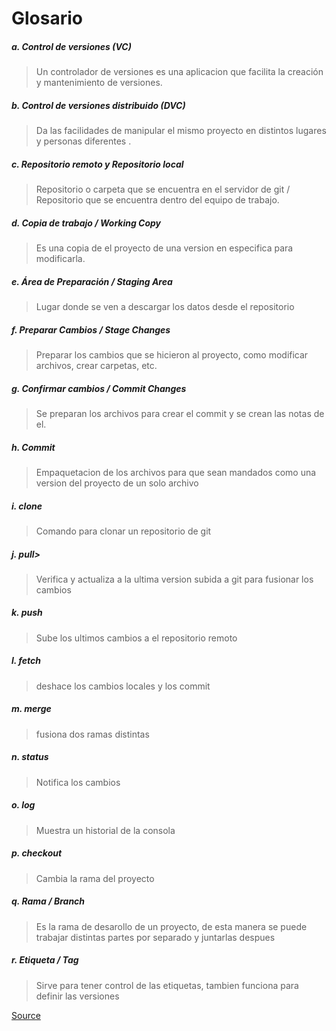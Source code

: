 # Glosario

##### a. Control de versiones (VC)
> Un controlador de versiones es una aplicacion que facilita la creación y mantenimiento de versiones.
##### b. Control de versiones distribuido (DVC)
> Da las facilidades de manipular el mismo proyecto en distintos lugares y personas diferentes .
##### c. Repositorio remoto y Repositorio local
> Repositorio o carpeta que se encuentra en el servidor de git / Repositorio que se encuentra dentro del equipo de trabajo.
##### d. Copia de trabajo / Working Copy
> Es una copia de el proyecto de una version en especifica  para modificarla.
##### e. Área de Preparación / Staging Area
> Lugar donde se ven a descargar los datos desde el repositorio
##### f. Preparar Cambios / Stage Changes
> Preparar los cambios que se hicieron al proyecto, como modificar archivos, crear carpetas, etc.
##### g. Confirmar cambios / Commit Changes
> Se preparan los archivos para crear el commit y se crean las notas de el.
##### h. Commit
> Empaquetacion de los archivos para que sean mandados como una version del proyecto de un solo archivo
##### i. clone
> Comando para clonar un repositorio de git
##### j. pull> 
> Verifica y actualiza a la ultima version subida a git para fusionar los cambios
##### k. push
> Sube los ultimos cambios a el repositorio remoto
##### l. fetch
> deshace los cambios locales y los commit
##### m. merge
> fusiona dos ramas distintas
##### n. status
> Notifica los cambios
##### o. log
> Muestra un historial de la consola
##### p. checkout
> Cambia la rama del proyecto
##### q. Rama / Branch
> Es la rama de desarollo de un proyecto, de esta manera se puede trabajar distintas partes por separado y juntarlas despues
##### r. Etiqueta / Tag
> Sirve para tener control de las etiquetas, tambien funciona para definir las versiones

[Source](https://git-scm.com/docs/)
